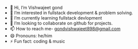 - 👋 Hi, I’m Vishwajeet gond
- 👀 I’m interested in fullstack development & problem solving.
- 🌱 I’m currently learning fullstack devlopment
- 💞️ I’m looking to collaborate on github for projects.
- 📫 How to reach me- gondvishwajeet898@gmail.com
- 😄 Pronouns: he/him
- ⚡ Fun fact: coding & music

<!---
coder-vishu/coder-vishu is a ✨ special ✨ repository because its `README.md` (this file) appears on your GitHub profile.
You can click the Preview link to take a look at your changes.
--->
